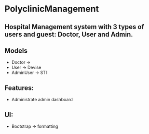 # PolyclinicManagement
## Hospital Management system with 3 types of users and guest: Doctor, User and Admin.

## Models
-  Doctor ->
-  User -> Devise
-  AdminUser -> STI

## Features:

- Administrate admin dashboard

## UI:
- Bootstrap -> formatting 
